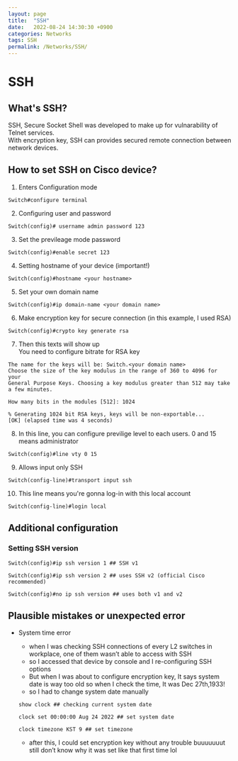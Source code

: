 ```yaml
---
layout: page
title:  "SSH"
date:   2022-08-24 14:30:30 +0900
categories: Networks
tags: SSH
permalink: /Networks/SSH/
---
```

# SSH


## What's SSH?

SSH, Secure Socket Shell was developed to make up for vulnarability of Telnet services. \
With encryption key, SSH can provides secured remote connection between network devices.

## How to set SSH on Cisco device?

1. Enters Configuration mode

```
Switch#configure terminal
```


2. Configuring user and password

```
Switch(config)# username admin password 123
```


3. Set the previleage mode password

```
Switch(config)#enable secret 123
```

4. Setting hostname of your device (important!)

```
Switch(config)#hostname <your hostname>
```

5. Set your own domain name

```
Switch(config)#ip domain-name <your domain name>
```

6. Make encryption key for secure connection (in this example, I used RSA)

```
Switch(config)#crypto key generate rsa
```

7. Then this texts will show up \
You need to configure bitrate for RSA key

```
The name for the keys will be: Switch.<your domain name>
Choose the size of the key modulus in the range of 360 to 4096 for your
General Purpose Keys. Choosing a key modulus greater than 512 may take
a few minutes.

How many bits in the modules [512]: 1024

% Generating 1024 bit RSA keys, keys will be non-exportable...
[OK] (elapsed time was 4 seconds)
```

8. In this line, you can configure previlige level to each users. 0 and 15 means administrator

```
Switch(config)#line vty 0 15
```

9. Allows input only SSH

```
Switch(config-line)#transport input ssh
```

10. This line means you're gonna log-in with this local account

```
Switch(config-line)#login local
```

## Additional configuration

### Setting SSH version

```
Switch(config)#ip ssh version 1 ## SSH v1

Switch(config)#ip ssh version 2 ## uses SSH v2 (official Cisco recommended)

Switch(config)#no ip ssh version ## uses both v1 and v2
```

## Plausible mistakes or unexpected error

- System time error
    - when I was checking SSH connections of every L2 switches in workplace, one of them wasn’t able to access with SSH
    - so I accessed that device by console and I re-configuring SSH options
    - But when I was about to configure encryption key, It says system date is way too old so when I check the time, It was Dec 27th,1933!
    - so I had to change system date manually
    
    ```
    show clock ## checking current system date
    
    clock set 00:00:00 Aug 24 2022 ## set system date
    
    clock timezone KST 9 ## set timezone
    ```
    
    - after this, I could set encryption key without any trouble buuuuuuut still don’t know why it was set like that first time lol